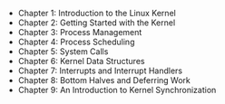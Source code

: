 * Chapter 1: Introduction to the Linux Kernel
* Chapter 2: Getting Started with the Kernel
* Chapter 3: Process Management
* Chapter 4: Process Scheduling
* Chapter 5: System Calls
* Chapter 6: Kernel Data Structures
* Chapter 7: Interrupts and Interrupt Handlers
* Chapter 8: Bottom Halves and Deferring Work
* Chapter 9: An Introduction to Kernel Synchronization
